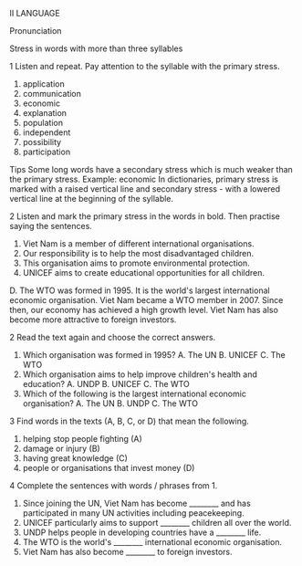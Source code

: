 II LANGUAGE

Pronunciation

Stress in words with more than three syllables

1 Listen and repeat. Pay attention to the syllable with the primary stress.

1. application
2. communication
3. economic
4. explanation
5. population
6. independent
7. possibility
8. participation

Tips
Some long words have a secondary stress which is much weaker than the primary stress.
Example: economic
In dictionaries, primary stress is marked with a raised vertical line and secondary stress - with a lowered vertical line at the beginning of the syllable.

2 Listen and mark the primary stress in the words in bold. Then practise saying the sentences.

1. Viet Nam is a member of different international organisations.
2. Our responsibility is to help the most disadvantaged children.
3. This organisation aims to promote environmental protection.
4. UNICEF aims to create educational opportunities for all children.

D. The WTO was formed in 1995. It is the world's largest international economic organisation. Viet Nam became a WTO member in 2007. Since then, our economy has achieved a high growth level. Viet Nam has also become more attractive to foreign investors.

2 Read the text again and choose the correct answers.

1. Which organisation was formed in 1995?
   A. The UN   B. UNICEF   C. The WTO
2. Which organisation aims to help improve children's health and education?
   A. UNDP   B. UNICEF   C. The WTO
3. Which of the following is the largest international economic organisation?
   A. The UN   B. UNDP   C. The WTO

3 Find words in the texts (A, B, C, or D) that mean the following.

1. helping stop people fighting (A)
2. damage or injury (B)
3. having great knowledge (C)
4. people or organisations that invest money (D)

4 Complete the sentences with words / phrases from 1.

1. Since joining the UN, Viet Nam has become ________ and has participated in many UN activities including peacekeeping.
2. UNICEF particularly aims to support ________ children all over the world.
3. UNDP helps people in developing countries have a ________ life.
4. The WTO is the world's ________ international economic organisation.
5. Viet Nam has also become ________ to foreign investors.